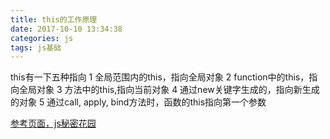 ```yaml
---
title: this的工作原理
date: 2017-10-10 13:34:38
categories: js
tags: js基础
---
```

this有一下五种指向
1 全局范围内的this，指向全局对象
2 function中的this，指向全局对象
3 方法中的this,指向当前对象
4 通过new关键字生成的，指向新生成的对象
5 通过call, apply, bind方法时，函数的this指向第一个参数

[参考页面，js秘密花园](http://bonsaiden.github.io/JavaScript-Garden/zh/#function.this)
